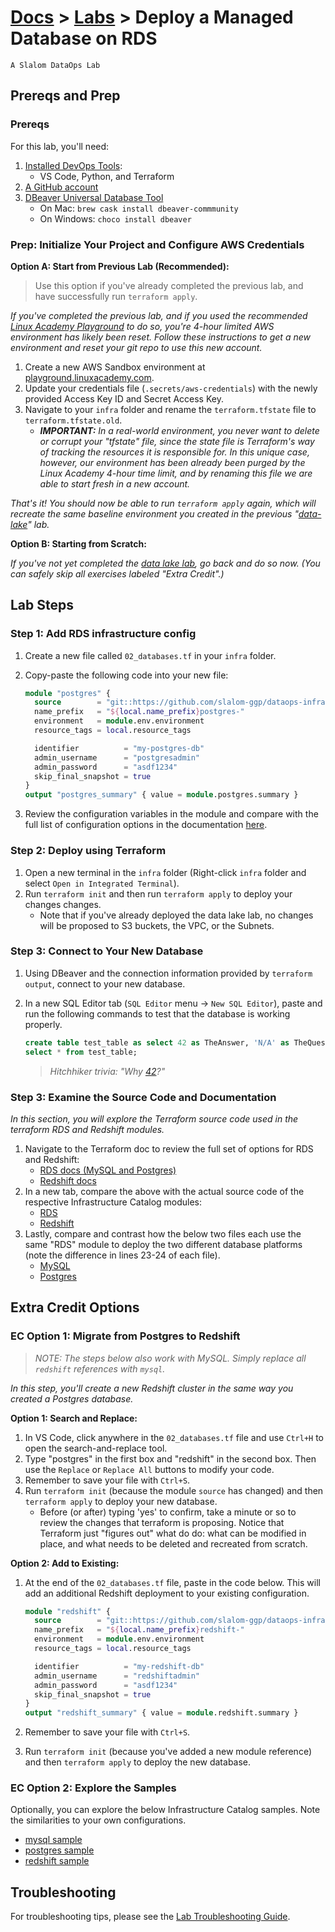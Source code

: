 # [Docs](../README.md) > [Labs](./index.md) > **Deploy a Managed Database on RDS**

`A Slalom DataOps Lab`

## Prereqs and Prep

### Prereqs

For this lab, you'll need:

  1. [Installed DevOps Tools](../setup/index.html):
     - VS Code, Python, and Terraform
  2. [A GitHub account](./intro.md)
  3. [DBeaver Universal Database Tool](https://dbeaver.io)
     - On Mac: `brew cask install dbeaver-commmunity`
     - On Windows: `choco install dbeaver`

### Prep: Initialize Your Project and Configure AWS Credentials

**Option A: Start from Previous Lab (Recommended):**

> Use this option if you've already completed the previous lab, and have successfully
run `terraform apply`.

_If you've completed the previous lab, and if you used the recommended [Linux Academy
Playground](https://playground.linuxacademy.com) to do so, you're 4-hour limited AWS
environment has likely been reset. Follow these instructions to get a new environment
and reset your git repo to use this new account._

1. Create a new AWS Sandbox environment at
   [playground.linuxacademy.com](https://playground.linuxacademy.com).
2. Update your credentials file (`.secrets/aws-credentials`) with the newly provided
   Access Key ID and Secret Access Key.
3. Navigate to your `infra` folder and rename the `terraform.tfstate` file to `terraform.tfstate.old`.
   - _**IMPORTANT:** In a real-world environment, you never want to delete or corrupt your
     "tfstate" file, since the state file is Terraform's way of tracking the resources it
     is responsible for. In this unique case, however, our environment has been already
     been purged by the Linux Academy 4-hour time limit, and by renaming this file we are
     able to start fresh in a new account._

_That's it! You should now be able to run `terraform apply` again, which will
recreate the same baseline environment you created in the previous
"[data-lake](./data-lake.md)" lab._

**Option B: Starting from Scratch:**

_If you've not yet completed the [data lake lab](./data-lake.md), go back and do so now. (You
can safely skip all exercises labeled "Extra Credit".)_

## Lab Steps

### Step 1: Add RDS infrastructure config

1. Create a new file called `02_databases.tf` in your `infra` folder.
2. Copy-paste the following code into your new file:

   ```tf
   module "postgres" {
     source        = "git::https://github.com/slalom-ggp/dataops-infra.git//catalog/aws/postgres?ref=main"
     name_prefix   = "${local.name_prefix}postgres-"
     environment   = module.env.environment
     resource_tags = local.resource_tags

     identifier          = "my-postgres-db"
     admin_username      = "postgresadmin"
     admin_password      = "asdf1234"
     skip_final_snapshot = true
   }
   output "postgres_summary" { value = module.postgres.summary }
   ```

3. Review the configuration variables in the module and compare with the full list of
   configuration options in the documentation
   [here](https://infra.dataops.tk/catalog/aws/postgres/#optional-inputs).

### Step 2: Deploy using Terraform

1. Open a new terminal in the `infra` folder (Right-click `infra` folder and select `Open in Integrated Terminal`).
2. Run `terraform init` and then run `terraform apply` to deploy your changes changes.
   - Note that if you've already deployed the data lake lab, no changes will be proposed
     to S3 buckets, the VPC, or the Subnets.

### Step 3: Connect to Your New Database

1. Using DBeaver and the connection information provided by `terraform output`, connect
   to your new database.
2. In a new SQL Editor tab (`SQL Editor` menu -> `New SQL Editor`), paste and run the
   following commands to test that the database is working properly.

   ```sql
   create table test_table as select 42 as TheAnswer, 'N/A' as TheQuestion;
   select * from test_table;
   ```

   > _Hitchhiker trivia: "Why [42](https://www.urbandictionary.com/define.php?term=42)?"_

### Step 3: Examine the Source Code and Documentation

_In this section, you will explore the Terraform source code used in the terraform RDS and
Redshift modules._

1. Navigate to the Terraform doc to review the full set of options for RDS and Redshift:
   - [RDS docs (MySQL and Postgres)](https://registry.terraform.io/providers/hashicorp/aws/latest/docs/resources/db_instance)
   - [Redshift docs](https://registry.terraform.io/providers/hashicorp/aws/latest/docs/resources/redshift_cluster)
2. In a new tab, compare the above with the actual source code of the respective
   Infrastructure Catalog modules:
   - [RDS](https://github.com/slalom-ggp/dataops-infra/blob/main/components/aws/rds/main.tf#L91)
   - [Redshift](https://github.com/slalom-ggp/dataops-infra/blob/main/components/aws/redshift/main.tf#L83)
3. Lastly, compare and contrast how the below two files each use the same "RDS" module to
   deploy the two different database platforms (note the difference in lines 23-24 of each file).
   - [MySQL](https://github.com/slalom-ggp/dataops-infra/blob/main/catalog/aws/mysql/main.tf#L23-L24)
   - [Postgres](https://github.com/slalom-ggp/dataops-infra/blob/main/catalog/aws/postgres/main.tf#L23-L24)

## Extra Credit Options

### EC Option 1: Migrate from Postgres to Redshift

> _NOTE: The steps below also work with MySQL. Simply replace all `redshift` references with `mysql`._

_In this step, you'll create a new Redshift cluster in the same way you created a Postgres database._

**Option 1: Search and Replace:**

1. In VS Code, click anywhere in the `02_databases.tf` file and use `Ctrl+H` to open the search-and-replace tool.
2. Type "postgres" in the first box and "redshift" in the second box. Then use the `Replace` or `Replace All` buttons to modify your code.
3. Remember to save your file with `Ctrl+S`.
4. Run `terraform init` (because the module `source` has changed) and then
   `terraform apply` to deploy your new database.
   - Before (or after) typing 'yes' to confirm, take a minute or so to review the changes
     that terraform is proposing. Notice that Terraform just "figures out" what do do:
     what can be modified in place, and what needs to be deleted and recreated from scratch.

**Option 2: Add to Existing:**

1. At the end of the `02_databases.tf` file, paste in the code below. This will add an
   additional Redshift deployment to your existing configuration.

   ```tf
   module "redshift" {
     source        = "git::https://github.com/slalom-ggp/dataops-infra.git//catalog/aws/redshift?ref=main"
     name_prefix   = "${local.name_prefix}redshift-"
     environment   = module.env.environment
     resource_tags = local.resource_tags

     identifier          = "my-redshift-db"
     admin_username      = "redshiftadmin"
     admin_password      = "asdf1234"
     skip_final_snapshot = true
   }
   output "redshift_summary" { value = module.redshift.summary }
   ```

2. Remember to save your file with `Ctrl+S`.
3. Run `terraform init` (because you've added a new module reference) and then
   `terraform apply` to deploy the new database.

### EC Option 2: Explore the Samples

Optionally, you can explore the below Infrastructure Catalog samples. Note the
similarities to your own configurations.

- [mysql sample](https://github.com/slalom-ggp/dataops-infra/blob/main/samples/mysql-on-aws/01_rds_mysql.tf)
- [postgres sample](https://github.com/slalom-ggp/dataops-infra/blob/main/samples/postgres-on-aws/01_rds_postgres.tf)
- [redshift sample](https://github.com/slalom-ggp/dataops-infra/blob/main/samples/redshift-on-aws/02_redshift.tf)

## Troubleshooting

For troubleshooting tips, please see the [Lab Troubleshooting Guide](troubleshooting.md).
